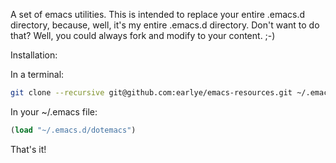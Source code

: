 A set of emacs utilities. This is intended to replace your entire
.emacs.d directory, because, well, it's my entire .emacs.d
directory. Don't want to do that? Well, you could always fork and
modify to your content. ;-)

Installation:

In a terminal:
```bash
git clone --recursive git@github.com:earlye/emacs-resources.git ~/.emacs.d
```

In your ~/.emacs file:
```lisp
(load "~/.emacs.d/dotemacs")
```

That's it!
